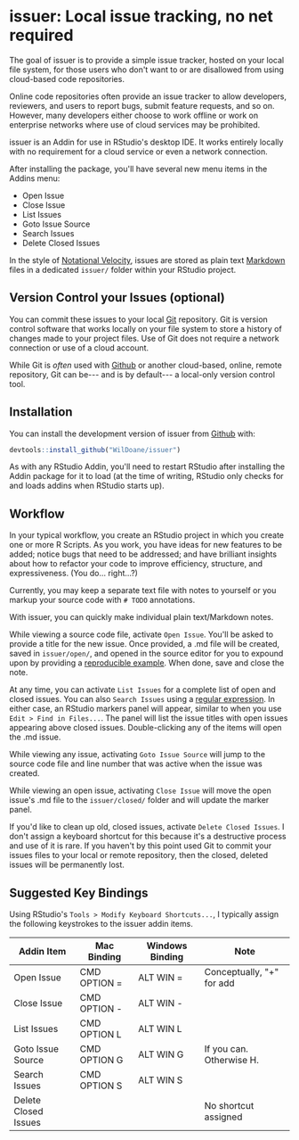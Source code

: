 # issuer: Local issue tracking, no net required

The goal of issuer is to provide a simple issue tracker, hosted on your local file system, for those users who don't want to or are disallowed from using cloud-based code repositories.

Online code repositories often provide an issue tracker to allow developers, reviewers, and users to report bugs, submit feature requests, and so on. However, many developers either choose to work offline or work on enterprise networks where use of cloud services may be prohibited.

issuer is an Addin for use in RStudio's desktop IDE. It works entirely locally with no requirement for a cloud service or even a network connection.

After installing the package, you'll have several new menu items in the Addins menu:

* Open Issue
* Close Issue
* List Issues
* Goto Issue Source
* Search Issues
* Delete Closed Issues

In the style of [Notational Velocity](http://notational.net/), issues are stored as plain text [Markdown](https://daringfireball.net/projects/markdown/basics) files in a dedicated `issuer/` folder within your RStudio project.

## Version Control your Issues (optional)

You can commit these issues to your local [Git](https://git-scm.com/) repository. Git is version control software that works locally on your file system to store a history of changes made to your project files. Use of Git does not require a network connection or use of a cloud account.

While Git is *often* used with [Github](https://github.com/) or another cloud-based, online, remote repository, Git can be--- and is by default--- a local-only version control tool.

## Installation

You can install the development version of issuer from [Github](https://github.com/WilDoane/issuer) with:

``` r
devtools::install_github("WilDoane/issuer")
```

As with any RStudio Addin, you'll need to restart RStudio after installing the Addin package for it to load (at the time of writing, RStudio only checks for and loads addins when RStudio starts up).

## Workflow

In your typical workflow, you create an RStudio project in which you create one or more R Scripts. As you work, you have ideas for new features to be added; notice bugs that need to be addressed; and have brilliant insights about how to refactor your code to improve efficiency, structure, and expressiveness. (You do... right...?)

Currently, you may keep a separate text file with notes to yourself or you markup your source code with `# TODO` annotations.

With issuer, you can quickly make individual plain text/Markdown notes.

While viewing a source code file, activate `Open Issue`. You'll be asked to provide a title for the new issue. Once provided, a .md file will be created, saved in `issuer/open/`, and opened in the source editor for you to expound upon by providing a [reproducible example](https://stackoverflow.com/help/minimal-reproducible-example). When done, save and close the note.

At any time, you can activate `List Issues` for a complete list of open and closed issues. You can also `Search Issues` using a [regular expression](https://medium.com/factory-mind/regex-tutorial-a-simple-cheatsheet-by-examples-649dc1c3f285). In either case, an RStudio markers panel will appear, similar to when you use `Edit > Find in Files...`. The panel will list the issue titles with open issues appearing above closed issues. Double-clicking any of the items will open the .md issue.

While viewing any issue, activating `Goto Issue Source` will jump to the source code file and line number that was active when the issue was created.

While viewing an open issue, activating `Close Issue` will move the open issue's .md file to the `issuer/closed/` folder and will update the marker panel.

If you'd like to clean up old, closed issues, activate `Delete Closed Issues`. I don't assign a keyboard shortcut for this because it's a destructive process and use of it is rare. If you haven't by this point used Git to commit your issues files to your local or remote repository, then the closed, deleted issues will be permanently lost. 

## Suggested Key Bindings

Using RStudio's `Tools > Modify Keyboard Shortcuts...`, I typically 
assign the following keystrokes to the issuer addin items.


Addin Item            | Mac Binding       | Windows Binding  | Note
--------------------- | ----------------- | ---------------- | --------------
Open Issue            | CMD OPTION =      | ALT WIN =        | Conceptually, "+" for add
Close Issue           | CMD OPTION -      | ALT WIN -        |
List Issues           | CMD OPTION L      | ALT WIN L        |
Goto Issue Source     | CMD OPTION G      | ALT WIN G        | If you can. Otherwise H.
Search Issues         | CMD OPTION S      | ALT WIN S        |
Delete Closed Issues  |                   |                  | No shortcut assigned



